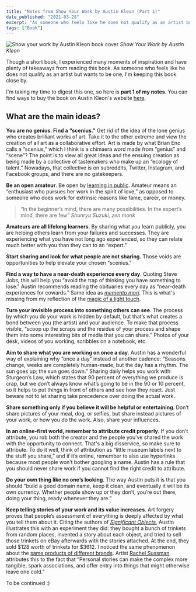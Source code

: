 ```yaml
---
title: "Notes from Show Your Work by Austin Kleon (Part 1)"
date_published: "2021-03-28"
excerpt: "As someone who feels like he does not qualify as an artist but wants to be one, I'm keeping this book close by."
tags: ["Book"]
---
```


![Show your work by Austin Kleon book cover](/images/show-your-work-by-austin-kleon.png)
*Show Your Work by Austin Kleon*

Though a short book, I experienced many moments of inspiration and have plenty of takeaways from reading this book. As someone who feels like he does not qualify as an artist but wants to be one, I'm keeping this book close by.

I'm taking my time to digest this one, so here is **part 1 of my notes**. You can find ways to buy the book on Austin Kleon's website [here](https://austinkleon.com/show-your-work/).

## What are the main ideas?
**You are no genius. Find a “scenius.”** Get rid of the idea of the lone genius who creates brilliant works of art. Take it to the other extreme and view the creation of all art as a collaborative effort. Art is made by what Brian Eno calls a “scenius,” which I think is a chimaera word made from “genius” and “scene”? The point is to view all great ideas and the ensuing creation as being made by a collective of tastemakers who make up an “ecology of talent.” Nowadays, that collective is on subreddits, Twitter, Instagram, and Facebook groups, and there are no gatekeepers.

**Be an open amateur**. Be open by [learning in public](/2020-10-11-learning-in-public/). Amateur means an “enthusiast who pursues her work in the spirit of love,” as opposed to someone who does work for extrinsic reasons like fame, career, or money.

> “In the beginner’s mind, there are many possibilities. In the expert’s mind, there are few”
> <cite>Shunryu Suzuki, zen monk</cite>

**Amateurs are all lifelong learners**. By sharing what you learn publicly, you are helping others learn from your failures and successes. They are experiencing what you have not long ago experienced, so they can relate much better with you than they can to an “expert.”

**Start sharing and look for what people are not sharing**. Those voids are opportunities to help elevate your chosen “scenius.” 

**Find a way to have a near-death experience every day**. Quoting Steve Jobs, this will help you “avoid the trap of thinking you have something to lose.” Austin recommends reading the obituaries every day as “near-death experiences for cowards.” Same idea as *[memento mori](https://en.wikipedia.org/wiki/Memento_mori)*. This is what's missing from my reflection of the [magic of a light touch](/2020-07-19-the-magic-of-a-light-touch/).

**Turn your invisible process into something others can see**. The process by which you do your work is hidden by default, but that’s what creates a bond between you (the artist) and your audience. To make that process visible, “scoop up the scraps and the residue of your process and shape them into some interesting bits of media that you can share.” Photos of your desk, videos of you working, scribbles on a notebook, etc.

**Aim to share what you are working on once a day**. Austin has a wonderful way of explaining why “once a day” instead of another cadence: “Seasons change, weeks are completely human-made, but the day has a rhythm. The sun goes up; the sun goes down.” Sharing daily helps you work with Sturgeon’s Law, which states that 90 percent of everything we produce is crap, but we don’t always know what’s going to be in the 90 or 10 percent, so it helps to put things in front of others and see how they react. Just beware not to let sharing take precedence over doing the actual work.

**Share something only if you believe it will be helpful or entertaining**. Don’t share pictures of your meal, dog, or selfies, but share instead pictures of your work, or how you do the work. Also, share your influences.

**In an online-first world, remember to attribute credit properly**. If you don’t attribute, you rob both the creator and the people you’ve shared the work with the opportunity to connect. That's a big disservice, so make sure to attribute. To do it well, think of attribution as “little museum labels next to the stuff you share,” and if it’s online, remember to also use hyperlinks because most people won’t bother googling a name. Austin has a rule that you should never share work if you cannot find the right credit to attribute.

**Do your own thing like no one’s looking**. The way Austin puts it is that you should “build a good domain name, keep it clean, and eventually it will be its own currency. Whether people show up or they don’t, you’re out there, doing your thing, ready whenever they are.”

**Keep telling stories of your work and its value increases**. Art forgery proves that people’s assessment of everything is deeply affected by what you tell them about it. Citing the authors of *[Significant Objects](https://significantobjects.com/)*, Austin illustrates this with an experiment they did: they bought a bunch of trinkets from random places, invented a story about each object, and tried to sell those trinkets on eBay afterwards with the stories attached. At the end, they sold $128 worth of trinkets for $3612. I noticed the same phenomenon about the [same products of different brands](/2017-05-31-branding/). Artist [Rachel Sussman](http://www.rachelsussman.com/nature) attributes this to the fact that “Personal stories can make the complex more tangible, spark associations, and offer entry into things that might otherwise leave one cold.”

To be continued :) 